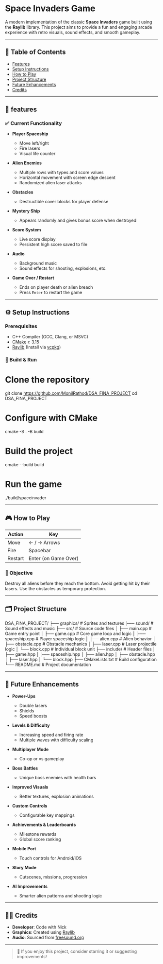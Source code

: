 
# Space Invaders Game

A modern implementation of the classic **Space Invaders** game built using the **Raylib** library. This project aims to provide a fun and engaging arcade experience with retro visuals, sound effects, and smooth gameplay.

---

## 📑 Table of Contents

- [Features](#-features)
- [Setup Instructions](#setup-instructions)
- [How to Play](#how-to-play)
- [Project Structure](#project-structure)
- [Future Enhancements](#future-enhancements)
- [Credits](#credits)


---

## 🧠 features

### ✅ Current Functionality

- **Player Spaceship**
  - Move left/right
  - Fire lasers
  - Visual life counter

- **Alien Enemies**
  - Multiple rows with types and score values
  - Horizontal movement with screen edge descent
  - Randomized alien laser attacks

- **Obstacles**
  - Destructible cover blocks for player defense

- **Mystery Ship**
  - Appears randomly and gives bonus score when destroyed

- **Score System**
  - Live score display
  - Persistent high score saved to file

- **Audio**
  - Background music
  - Sound effects for shooting, explosions, etc.

- **Game Over / Restart**
  - Ends on player death or alien breach
  - Press `Enter` to restart the game

---

## ⚙️ Setup Instructions

### Prerequisites

- C++ Compiler (GCC, Clang, or MSVC)
- [CMake](https://cmake.org/) ≥ 3.15
- [Raylib](https://www.raylib.com/) (Install via [vcpkg](https://github.com/microsoft/vcpkg))

### 🔧 Build & Run

# Clone the repository
git clone https://github.com/MonilRathod/DSA_FINA_PROJECT
cd DSA_FINA_PROJECT

# Configure with CMake
cmake -S . -B build

# Build the project
cmake --build build

# Run the game
./build/spaceinvader


---

## 🎮 How to Play

| Action        | Key           |
|---------------|---------------|
| Move          | ← / → Arrows  |
| Fire          | Spacebar      |
| Restart       | Enter (on Game Over) |

### 🎯 Objective

Destroy all aliens before they reach the bottom. Avoid getting hit by their lasers. Use the obstacles as temporary protection.

---

## 🗂 Project Structure


DSA_FINA_PROJECT/
├── graphics/                # Sprites and textures
├── sound/                   # Sound effects and music
├── src/                     # Source code files
│   ├── main.cpp             # Game entry point
│   ├── game.cpp             # Core game loop and logic
│   ├── spaceship.cpp        # Player spaceship logic
│   ├── alien.cpp            # Alien behavior
│   ├── obstacle.cpp         # Obstacle mechanics
│   ├── laser.cpp            # Laser projectile logic
│   └── block.cpp            # Individual block unit
├── include/                 # Header files
│   ├── game.hpp
│   ├── spaceship.hpp
│   ├── alien.hpp
│   ├── obstacle.hpp
│   ├── laser.hpp
│   └── block.hpp
├── CMakeLists.txt           # Build configuration
└── README.md                # Project documentation


---

## 🚧 Future Enhancements

- **Power-Ups**
  - Double lasers
  - Shields
  - Speed boosts

- **Levels & Difficulty**
  - Increasing speed and firing rate
  - Multiple waves with difficulty scaling

- **Multiplayer Mode**
  - Co-op or vs gameplay

- **Boss Battles**
  - Unique boss enemies with health bars

- **Improved Visuals**
  - Better textures, explosion animations

- **Custom Controls**
  - Configurable key mappings

- **Achievements & Leaderboards**
  - Milestone rewards
  - Global score ranking

- **Mobile Port**
  - Touch controls for Android/iOS

- **Story Mode**
  - Cutscenes, missions, progression

- **AI Improvements**
  - Smarter alien patterns and shooting logic

---

## 👨‍💻 Credits

- **Developer**: Code with Nick  
- **Graphics**: Created using [Raylib](https://www.raylib.com/)  
- **Audio**: Sourced from [freesound.org](https://freesound.org)

---

> 🚀 If you enjoy this project, consider starring it or suggesting improvements!
```
